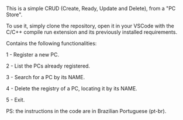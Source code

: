 This is a simple CRUD (Create, Ready, Update and Delete), from a "PC Store".

To use it, simply clone the repository, open it in your VSCode with the C/C++ compile run extension and its previously installed requirements.

Contains the following functionalities: 

1 - Register a new PC.

2 - List the PCs already registered.

3 - Search for a PC by its NAME.

4 - Delete the registry of a PC, locating it by its NAME.

5 - Exit.

PS: the instructions in the code are in Brazilian Portuguese (pt-br).
